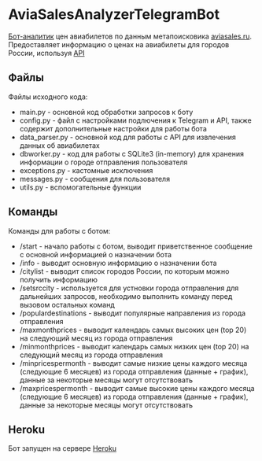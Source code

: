 # AviaSalesAnalyzerTelegramBot

[Бот-аналитик](https://t.me/AviaSalesAnalyzerTelegramBot) цен авиабилетов по данным метапоисковика [aviasales.ru](https://www.aviasales.ru/).
Предоставляет информацию о ценах на авиабилеты для городов России, используя [API](https://support.travelpayouts.com/hc/ru/sections/201008338-API-%D0%B4%D0%B0%D0%BD%D0%BD%D1%8B%D1%85-%D0%BE%D1%82-Aviasales)

## Файлы
Файлы исходного кода:

* main.py - основной код обработки запросов к боту
* config.py - файл с настройками подлючения к Telegram и API, также содержит дополнительные настройки для работы бота
* data_parser.py - основной код для работы с API для извлечения данных об авиабилетах
* dbworker.py - код для работы с SQLite3 (in-memory) для хранения информации о городе отправления пользователя
* exceptions.py - кастомные исключения
* messages.py - сообщения для пользователя
* utils.py - вспомогательные функции

## Команды
Команды для работы с ботом:
* /start - начало работы с ботом, выводит приветственное сообщение с основной информацией о назначении бота
* /info - выводит основную информацию о назначении бота
* /citylist - выводит список городов России, по которым можно получить информацию
* /setsrccity - используется для устновки города отправления для дальнейших запросов, необходимо выполнить команду перед вызовом остальных команд
* /populardestinations - выводит популярные направления из города отправления
* /maxmonthprices - выводит календарь самых высоких цен (top 20) на следующий месяц из города отправления
* /minmonthprices - выводит календарь самых низких цен (top 20) на следующий месяц  из города отправления
* /minpricespermonth - выводит самые низкие цены каждого месяца (следующие 6 месяцев) из города отправления (данные + график), данные за некоторые месяцы могут отсутствовать
* /maxpricespermonth - выводит самые высокие цены каждого месяца (следующие 6 месяцев) из города отправления (данные + график), данные за некоторые месяцы могут отсутствовать

## Heroku
Бот запущен на сервере [Heroku](https://dashboard.heroku.com/apps/aviasalesanalyzerbot) 